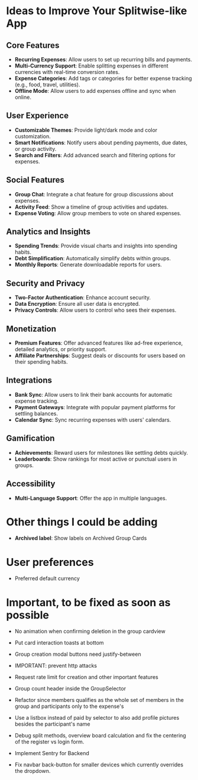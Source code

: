 # Ideas to Improve Your Splitwise-like App

## Core Features
- **Recurring Expenses**: Allow users to set up recurring bills and payments.
- **Multi-Currency Support**: Enable splitting expenses in different currencies with real-time conversion rates.
- **Expense Categories**: Add tags or categories for better expense tracking (e.g., food, travel, utilities).
- **Offline Mode**: Allow users to add expenses offline and sync when online.

## User Experience
- **Customizable Themes**: Provide light/dark mode and color customization.
- **Smart Notifications**: Notify users about pending payments, due dates, or group activity.
- **Search and Filters**: Add advanced search and filtering options for expenses.

## Social Features
- **Group Chat**: Integrate a chat feature for group discussions about expenses.
- **Activity Feed**: Show a timeline of group activities and updates.
- **Expense Voting**: Allow group members to vote on shared expenses.

## Analytics and Insights
- **Spending Trends**: Provide visual charts and insights into spending habits.
- **Debt Simplification**: Automatically simplify debts within groups.
- **Monthly Reports**: Generate downloadable reports for users.

## Security and Privacy
- **Two-Factor Authentication**: Enhance account security.
- **Data Encryption**: Ensure all user data is encrypted.
- **Privacy Controls**: Allow users to control who sees their expenses.

## Monetization
- **Premium Features**: Offer advanced features like ad-free experience, detailed analytics, or priority support.
- **Affiliate Partnerships**: Suggest deals or discounts for users based on their spending habits.

## Integrations
- **Bank Sync**: Allow users to link their bank accounts for automatic expense tracking.
- **Payment Gateways**: Integrate with popular payment platforms for settling balances.
- **Calendar Sync**: Sync recurring expenses with users' calendars.

## Gamification
- **Achievements**: Reward users for milestones like settling debts quickly.
- **Leaderboards**: Show rankings for most active or punctual users in groups.

## Accessibility
- **Multi-Language Support**: Offer the app in multiple languages.

# Other things I could be adding
- **Archived label**: Show labels on Archived Group Cards

# User preferences
- Preferred default currency

# Important, to be fixed as soon as possible
- No animation when confirming deletion in the group cardview
- Put card interaction toasts at bottom
- Group creation modal buttons need justify-between
- IMPORTANT: prevent http attacks 
- Request rate limit for creation and other important features
- Group count header inside the GroupSelector


- Refactor since members qualifies as the whole set of members in the group and participants only to the expense's  
- Use a listbox instead of paid by selector to also add profile pictures besides the participant's name
- Debug split methods, overview board calculation and fix the centering of the register vs login form.
- Implement Sentry for Backend
- Fix navbar back-button for smaller devices which currently overrides the dropdown.